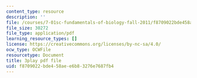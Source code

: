 ```yaml
---
content_type: resource
description: ''
file: /courses/7-01sc-fundamentals-of-biology-fall-2011/f8709022bde458aee6b83276e7687fb4_reYwbnuhFU0.pdf
file_size: 30272
file_type: application/pdf
learning_resource_types: []
license: https://creativecommons.org/licenses/by-nc-sa/4.0/
ocw_type: OCWFile
resourcetype: Document
title: 3play pdf file
uid: f8709022-bde4-58ae-e6b8-3276e7687fb4
---
```

